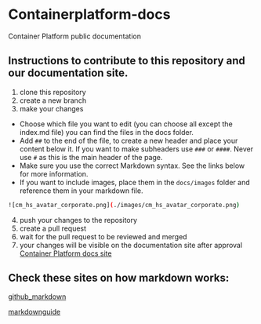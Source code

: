 # Containerplatform-docs
Container Platform public documentation

## Instructions to contribute to this repository and our documentation site.

1. clone this repository
2. create a new branch
3. make your changes
- Choose which file you want to edit (you can choose all except the index.md file) you can find the files in the docs folder.
- Add `##` to the end of the file, to create a new header and place your content below it. If you want to make subheaders use `###` or `####`. Never use `#` as this is the main header of the page.
- Make sure you use the correct Markdown syntax. See the links below for more information.
- If you want to include images, place them in the `docs/images` folder and reference them in your markdown file.
```bash
![cm_hs_avatar_corporate.png](./images/cm_hs_avatar_corporate.png)
```
4. push your changes to the repository
5. create a pull request
6. wait for the pull request to be reviewed and merged
7. your changes will be visible on the documentation site after approval
[Container Platform docs site](https://docs.cp.its.uu.nl/)

## Check these sites on how markdown works: 

[github_markdown](https://guides.github.com/features/mastering-markdown/)

[markdownguide](https://www.markdownguide.org/basic-syntax/)

